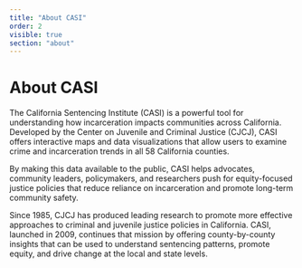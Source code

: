 ```yaml
---
title: "About CASI"
order: 2
visible: true
section: "about"
---
```


# About CASI

The California Sentencing Institute (CASI) is a powerful tool for understanding how incarceration impacts communities across California. Developed by the Center on Juvenile and Criminal Justice (CJCJ), CASI offers interactive maps and data visualizations that allow users to examine crime and incarceration trends in all 58 California counties.

By making this data available to the public, CASI helps advocates, community leaders, policymakers, and researchers push for equity-focused justice policies that reduce reliance on incarceration and promote long-term community safety.

Since 1985, CJCJ has produced leading research to promote more effective approaches to criminal and juvenile justice policies in California. CASI, launched in 2009, continues that mission by offering county-by-county insights that can be used to understand sentencing patterns, promote equity, and drive change at the local and state levels.